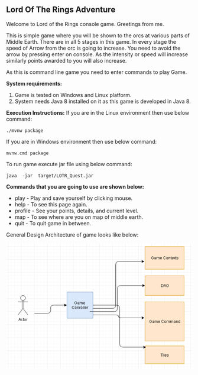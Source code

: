 ## Lord Of The Rings Adventure
Welcome to Lord of the Rings console game. Greetings from me.


This is simple game where you will be shown to the orcs at various parts of Middle Earth. There are in all 5 stages in this game. In every stage the speed of Arrow from the orc is going to increase. You need to avoid the arrow by pressing enter on console. As the intensity or speed will increase similarly points awarded to you will also increase. 

As this is command line game you need to enter commands to play Game. 



**System requirements:** 
1. Game is tested on Windows and Linux platform. 
2. System needs Java 8 installed on it as this game is developed in Java 8.

**Execution Instructions:**
If you are in the Linux environment then use below command: 

    ./mvnw package 

If you are in Windows environment then use below command:

    mvnw.cmd package 

To run game execute jar file using below command: 

    java  -jar  target/LOTR_Quest.jar


**Commands that you are going to use are shown below:**

 - play - Play and save yourself by clicking mouse.
 - help - To see this page again.
 - profile - See your points, details, and current level.
 - map - To see where are you on map of middle earth.
 - quit - To quit game in between.
 
 
General Design Architecture of game looks like below:

![enter image description here](https://github.com/pramod-jazz/LOTRQuest_CLI/blob/master/lotr_architecture.png)


